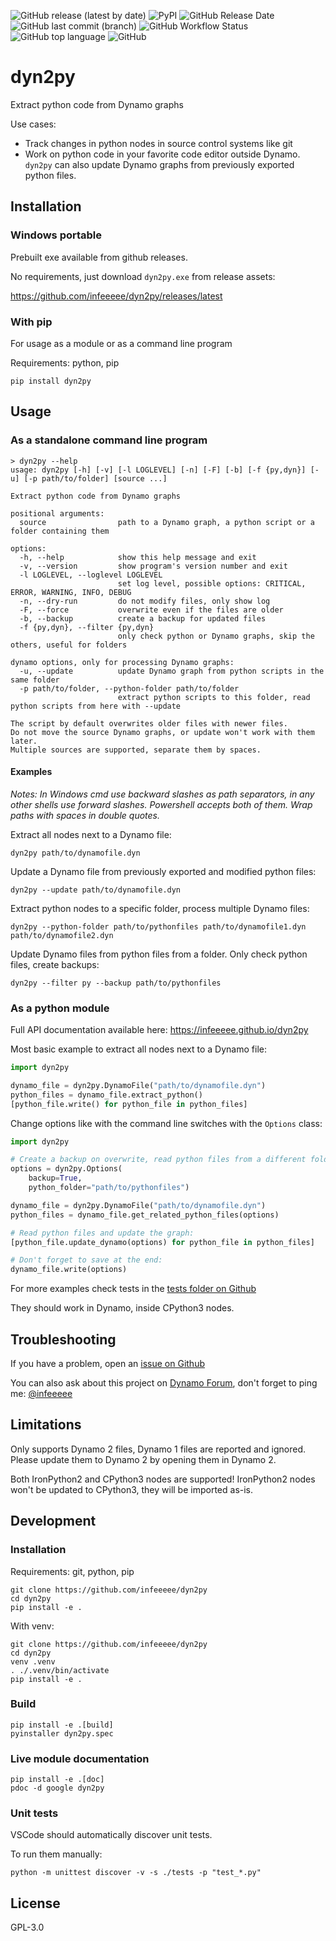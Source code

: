 ![GitHub release (latest by date)](https://img.shields.io/github/v/release/infeeeee/dyn2py?style=flat-square)
![PyPI](https://img.shields.io/pypi/v/dyn2py?style=flat-square)
![GitHub Release Date](https://img.shields.io/github/release-date/infeeeee/dyn2py?style=flat-square)
![GitHub last commit (branch)](https://img.shields.io/github/last-commit/infeeeee/dyn2py/main?style=flat-square)
![GitHub Workflow Status](https://img.shields.io/github/actions/workflow/status/infeeeee/dyn2py/unittests.yml?label=tests&style=flat-square)
![GitHub top language](https://img.shields.io/github/languages/top/infeeeee/dyn2py?style=flat-square)
![GitHub](https://img.shields.io/github/license/infeeeee/dyn2py?style=flat-square)

# dyn2py

Extract python code from Dynamo graphs

Use cases:

- Track changes in python nodes in source control systems like git
- Work on python code in your favorite code editor outside Dynamo. `dyn2py` can also update Dynamo graphs from previously exported python files.

## Installation

### Windows portable

Prebuilt exe available from github releases.

No requirements, just download `dyn2py.exe` from release assets:

https://github.com/infeeeee/dyn2py/releases/latest

### With pip

For usage as a module or as a command line program

Requirements: python, pip

```
pip install dyn2py
```

## Usage

### As a standalone command line program

```
> dyn2py --help
usage: dyn2py [-h] [-v] [-l LOGLEVEL] [-n] [-F] [-b] [-f {py,dyn}] [-u] [-p path/to/folder] [source ...]

Extract python code from Dynamo graphs

positional arguments:
  source                path to a Dynamo graph, a python script or a folder containing them

options:
  -h, --help            show this help message and exit
  -v, --version         show program's version number and exit
  -l LOGLEVEL, --loglevel LOGLEVEL
                        set log level, possible options: CRITICAL, ERROR, WARNING, INFO, DEBUG
  -n, --dry-run         do not modify files, only show log
  -F, --force           overwrite even if the files are older
  -b, --backup          create a backup for updated files
  -f {py,dyn}, --filter {py,dyn}
                        only check python or Dynamo graphs, skip the others, useful for folders

dynamo options, only for processing Dynamo graphs:
  -u, --update          update Dynamo graph from python scripts in the same folder
  -p path/to/folder, --python-folder path/to/folder
                        extract python scripts to this folder, read python scripts from here with --update

The script by default overwrites older files with newer files.
Do not move the source Dynamo graphs, or update won't work with them later.
Multiple sources are supported, separate them by spaces.
```

#### Examples

*Notes: In Windows cmd use backward slashes as path separators, in any other shells use forward slashes. Powershell accepts both of them. Wrap paths with spaces in double quotes.*

Extract all nodes next to a Dynamo file:

```
dyn2py path/to/dynamofile.dyn
```

Update a Dynamo file from previously exported and modified python files:

```
dyn2py --update path/to/dynamofile.dyn
```

Extract python nodes to a specific folder, process multiple Dynamo files:

```
dyn2py --python-folder path/to/pythonfiles path/to/dynamofile1.dyn path/to/dynamofile2.dyn
```

Update Dynamo files from python files from a folder. Only check python files, create backups:

```
dyn2py --filter py --backup path/to/pythonfiles
```

### As a python module

Full API documentation available here: https://infeeeee.github.io/dyn2py

Most basic example to extract all nodes next to a Dynamo file:

```python
import dyn2py

dynamo_file = dyn2py.DynamoFile("path/to/dynamofile.dyn")
python_files = dynamo_file.extract_python()
[python_file.write() for python_file in python_files]
```

Change options like with the command line switches with the `Options` class:

```python
import dyn2py

# Create a backup on overwrite, read python files from a different folder:
options = dyn2py.Options(
    backup=True,
    python_folder="path/to/pythonfiles")

dynamo_file = dyn2py.DynamoFile("path/to/dynamofile.dyn")
python_files = dynamo_file.get_related_python_files(options)

# Read python files and update the graph:
[python_file.update_dynamo(options) for python_file in python_files]

# Don't forget to save at the end:
dynamo_file.write(options)
```

For more examples check tests in the [tests folder on Github](https://github.com/infeeeee/dyn2py/tree/main/tests)

They should work in Dynamo, inside CPython3 nodes.

## Troubleshooting

If you have a problem, open an [issue on Github](https://github.com/infeeeee/dyn2py/issues)

You can also ask about this project on [Dynamo Forum](https://forum.dynamobim.com/), don't forget to ping me: [@infeeeee](https://forum.dynamobim.com/u/infeeeee)

## Limitations

Only supports Dynamo 2 files, Dynamo 1 files are reported and ignored. Please update them to Dynamo 2 by opening them in Dynamo 2.

Both IronPython2 and CPython3 nodes are supported! IronPython2 nodes won't be updated to CPython3, they will be imported as-is.

## Development

### Installation

Requirements: git, python, pip

```
git clone https://github.com/infeeeee/dyn2py
cd dyn2py
pip install -e .
```

With venv:

```
git clone https://github.com/infeeeee/dyn2py
cd dyn2py
venv .venv
. ./.venv/bin/activate
pip install -e .
```

### Build

```
pip install -e .[build]
pyinstaller dyn2py.spec
```

### Live module documentation

```
pip install -e .[doc]
pdoc -d google dyn2py
```

### Unit tests

VSCode should automatically discover unit tests. 

To run them manually:

```
python -m unittest discover -v -s ./tests -p "test_*.py"
```

## License

GPL-3.0

